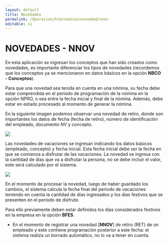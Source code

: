 ```yaml
---
layout: default
title: Novedades
permalink: /Operacion/hrm/nomina/nnovedad/nnov
editable: si
---
```


# NOVEDADES - NNOV


En esta aplicación se ingresan los conceptos que han sido creados como novedades, es importante diferenciar los tipos de novedades (recordemos que los conceptos ya se mencionaron en datos básicos en la opción **NBCO - Conceptos**).  

Para que una novedad sea tenida en cuenta en una nómina, su fecha debe estar comprendida en el periodo de programación de la nómina en la opción NPRO, o sea entre la fecha inicial y final de la nómina. Además, debe estar en estado procesado al momento de generar la nómina.  

En la siguiente imagen podemos observar una novedad de retiro, donde son importantes los datos de fecha (fecha de retiro), número de identificación del empleado, documento _NV_ y concepto.  


![](nnov1.png)


Las novedades de vacaciones se ingresan indicando los datos básicos (empleado, concepto) y fecha inicial. Esta fecha inicial debe ser la fecha en que se comienza a disfrutar de las vacaciones. La novedad se ingresa con la cantidad de días que va a disfrutar la persona, no se debe incluir el valor, este será calculado por el sistema.  


![](nnov2.png)


En el momento de procesar la novedad, luego de haber guardado los cambios, el sistema calcula la fecha final del periodo de vacaciones teniendo en cuenta la cantidad de días ingresados y los días festivos que se presenten en el periodo de disfrute.  

Para ello previamente deben estar definidos los días considerados festivos en la empresa en la opción **BFES**.  

* En el momento de registrar una novedad [**NNOV**] de retiro (RET) de un empleado y este contiene programación posterior a este fecha: el sistema realiza un borrado automático, no lo va a tener en cuenta.  











